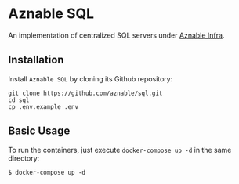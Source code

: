 # Aznable SQL

An implementation of centralized SQL servers under [Aznable Infra](https://github.com/aznable/infra).

## Installation

Install `Aznable SQL` by cloning its Github repository:

```
git clone https://github.com/aznable/sql.git
cd sql
cp .env.example .env
```

## Basic Usage

To run the containers, just execute `docker-compose up -d` in the same directory:

```
$ docker-compose up -d
```